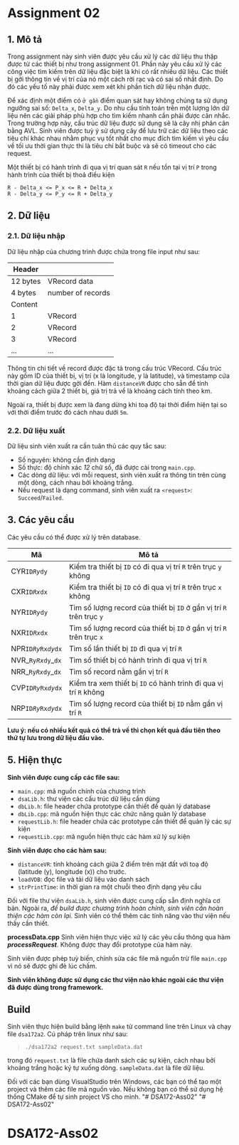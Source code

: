# Assignment 02
## 1. Mô tả
Trong assignment này sinh viên được yêu cầu xử lý các dữ liệu thu thập được từ các 
thiết bị như trong assignment 01. Phần này yêu cầu xử lý các công việc tìm kiếm 
trên dữ liệu đặc biệt là khi có rất nhiều dữ liệu. 
Các thiết bị gởi thông tin về vị trí của nó một cách rời rạc và có sai số nhất định. 
Do đó các yếu tố này phải được xem xét khi phần tích dữ liệu nhận được.

Để xác định một điểm có `ở gần` điểm quan sát hay không chúng ta sử dụng ngưỡng 
sai số: `Delta_x`, `Delta_y`. Do nhu cầu tính toán trên một lượng lớn dữ liệu nên
các giải pháp phù hợp cho tìm kiếm nhanh cần phải được cân nhắc. Trong trường hợp 
này, cấu trúc dữ liệu được sử dụng sẽ là cây nhị phân cân bằng AVL. Sinh viên 
được tuỳ ý sử dụng cây để lưu trữ các dữ liệu theo các tiêu chí khác nhau nhằm 
phục vụ tốt nhất cho mục đích tìm kiếm vì yêu cầu về tối ưu thời gian thực thi 
là tiêu chí bắt buộc và sẽ có timeout cho các request.

Một thiết bị có hành trình đi qua vị trí quan sát `R` nếu tồn tại vị trí `P` trong
hành trình của thiết bị thoả điều kiện

    R - Delta_x <= P_x <= R + Delta_x
    R - Delta_y <= P_y <= R + Delta_y

## 2. Dữ liệu
### 2.1. Dữ liệu nhập
Dữ liệu nhập của chương trình được chứa trong file input như sau:

| Header | |
|---|:---------|
| 12 bytes | VRecord data |
|  4 bytes | number of records |
| Content |
|  1| VRecord |
|  2| VRecord |
|  3| VRecord |
|...| ... |

Thông tin chi tiết về record được đặc tả trong cấu trúc VRecord.
Cấu trúc này gồm ID của thiết bị, vị trí (x là longitude, y là latitude),
và timestamp cứa thời gian dữ liệu được gởi đến.
Hàm `distanceVR` được cho sẵn để tính khoảng cách giữa 2 thiết bị, giá 
trị trả về là khoảng cách tính theo km.

Ngoài ra, thiết bị được xem là đang dừng khi toạ độ tại thời điểm hiện tại so với 
thời điểm trước đó cách nhau dưới `5m`.

### 2.2. Dữ liệu xuất
Dữ liệu sinh viên xuất ra cần tuân thủ các quy tắc sau:
 + Số nguyên: không cần định dạng
 + Số thực: độ chính xác *12* chữ số, đã được cài trong `main.cpp`.
 + Các dòng dữ liệu: với mỗi request, sinh viên xuất ra
 thông tin trên cùng một dòng, cách nhau bởi khoảng trắng.
 + Nếu request là dạng command, sinh viên xuất 
 ra `<request>`: `Succeed`/`Failed`.


## 3. Các yêu cầu
Các yêu cầu có thể được xử lý trên database.

| Mã | Mô tả |
| ---------- | ------- |
| CYR`ID`_`Ry`_`dy`           | Kiểm tra thiết bị `ID` có đi qua vị trí `R` trên trục `y` không |
| CXR`ID`_`Rx`_`dx`           | Kiểm tra thiết bị `ID` có đi qua vị trí `R` trên trục `x` không |
| NYR`ID`_`Ry`_`dy`           | Tìm số lượng record của thiết bị `ID` ở gần vị trí `R` trên trục `y` |
| NXR`ID`_`Rx`_`dx`           | Tìm số lượng record của thiết bị `ID` ở gần vị trí `R` trên trục `x` |
| NPR`ID`_`Ry`_`Rx`_`dy`_`dx` | Tìm số lần thiết bị `ID` đi qua vị trí `R`|
| NVR_`Ry`_`Rx`_`dy`_`dx`     | Tìm số thiết bị có hành trình đi qua vị trí `R` |
| NRR_`Ry`_`Rx`_`dy`_`dx`     | Tìm số record nằm gần vị trí `R` |
| CVP`ID`_`Ry`_`Rx`_`dy`_`dx` | Kiểm tra xem thiết bị `ID` có hành trình đi qua vị trí `R` không|
| NRP`ID`_`Ry`_`Rx`_`dy`_`dx` | Tìm số lượng record của thiết bị `ID` nằm gần vị trí `R` |

**Lưu ý: nếu có nhiều kết quả có thể trả về thì chọn kết quả đầu tiên theo thứ tự lưu 
trong dữ liệu đầu vào.**


## 5. Hiện thực
**Sinh viên được cung cấp các file sau:**
 - `main.cpp`: mã nguồn chính của chương trình
 - `dsaLib.h`: thư viện các cấu trúc dữ liệu cần dùng
 - `dbLib.h`: file header chứa prototype cần thiết để quản lý database
 - `dbLib.cpp`: mã nguồn hiện thực các chức năng quản lý database
 - `requestLib.h`: file header chứa các prototype cần thiết để quản lý các sự kiện
 - `requestLib.cpp`: mã nguồn hiện thực các hàm xử lý sự kiện

__Sinh viên được cho các hàm sau:__
 - `distanceVR`: tính khoảng cách giữa 2 điểm trên mặt đất với 
 toạ độ (latitude (y), longitude (x)) cho trước.
 - `loadVDB`: đọc file và tải dữ liệu vào danh sách
 - `strPrintTime`: in thời gian ra một chuỗi theo định dạng yêu cầu

Đối với file thư viện `dsaLib.h`, sinh viên được cung cấp sẵn định 
nghĩa cơ bản. Ngoài ra, _để build được chương trình hoàn chỉnh, sinh viên
cần hoàn thiện các hàm còn lại_. Sinh viên có thể thêm các 
tính năng vào thư viện nếu thấy cần thiết.

__processData.cpp__
Sinh viên hiện thực việc xử lý các yêu cầu thông qua hàm __*processRequest*__.
Không được thay đổi prototype của hàm này.

Sinh viên được phép tuỳ biến, chỉnh sửa các file mã nguồn trừ file 
`main.cpp` vì nó sẽ được ghi đè lúc chấm.

**Sinh viên không được sử dụng các thư viện nào khác ngoài các thư viện đã được 
dùng trong framework.**

## Build
Sinh viên thực hiện build bằng lệnh `make` từ command line trên Linux
và chạy file `dsa172a2`. Cú pháp trên linux như sau:
> `./dsa172a2 request.txt sampleData.dat`

trong đó `request.txt` là file chứa danh sách các sự kiện, cách nhau bởi 
khoảng trắng hoặc ký tự xuống dòng.
`sampleData.dat` là file dữ liệu. 

Đối với các bạn dùng VisualStudio trên Windows, các bạn có thể tạo một 
project và thêm các file mã nguồn vào. Nếu không bạn có thể sử dụng hệ 
thống CMake để tự sinh project VS cho mình.
 "# DSA172-Ass02" 
"# DSA172-Ass02" 
# DSA172-Ass02
